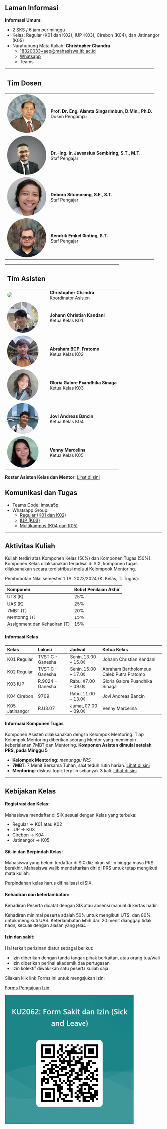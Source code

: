 ## Laman Informasi

**Informasi Umum:**

- 2 SKS / 6 jam per minggu
- Kelas: Regular (K01 dan K02), IUP (K03), Cirebon (K04), dan Jatinangor (K05)
- Narahubung Mata Kuliah: **Christopher Chandra**
    - [18320033+aep@mahasiswa.itb.ac.id](mailto:18320033+aep@mahasiswa.itb.ac.id) 
    - [Whatsapp](https://wa.me/+6287839954991)
    - Teams

| <h2>Tim Dosen</h2> | &#10240; |
|:---------|:----------------------|
| <img src="./assets/img/prof-alamta.jpg" width="125" style="border-radius:50%"> | **Prof. Dr. Eng. Alamta Singarimbun, D.Min., Ph.D.** <br>Dosen Pengampu |
| <img src="./assets/img/dr-javen.jpg" width="125" style="border-radius:50%"> | **Dr.-Ing. Ir. Javensius Sembiring, S.T., M.T.** <br>Staf Pengajar |
| <img src="./assets/img/debora.jpg" width="125" style="border-radius:50%"> | **Debora Situmorang, S.E., S.T.** <br>Staf Pengajar |
| <img src="./assets/img/kendrik.jpg" width="125" style="border-radius:50%"> | **Kendrik Emkel Ginting, S.T.** <br>Staf Pengajar |

| <h2>Tim Asisten</h2> | &#10240; |
|:---------|:----------------------|
| <img src="./assets/img/christopher.png" width="100" style="border-radius:50%"> | **Christopher Chandra** <br>Koordinator Asisten |
| <img src="./assets/img/johann.jpg" width="100" style="border-radius:50%"> | **Johann Christian Kandani** <br>Ketua Kelas K01 |
| <img src="./assets/img/abraham.png" width="100" style="border-radius:50%"> | **Abraham BCP. Pratomo** <br>Ketua Kelas K02 |
| <img src="./assets/img/gloria.png" width="100" style="border-radius:50%"> | **Gloria Galore Puandhika Sinaga** <br>Ketua Kelas K03 |
| <img src="./assets/img/jovi.jpg" width="100" style="border-radius:50%"> | **Jovi Andreas Bancin** <br>Ketua Kelas K04 |
| <img src="./assets/img/venny.jpg" width="100" style="border-radius:50%"> | **Venny Marcelina** <br>Ketua Kelas K05 |

**Roster Asisten Kelas dan Mentor**: [Lihat di sini](./pengurus.md)

## Komunikasi dan Tugas

- Teams Code: imsua5p
- Whatsapp Group:
    - [Regular (K01 dan K02)](https://chat.whatsapp.com/EDvnWdB9lm34KfH9srYXb1)
    - [IUP (K03)](https://chat.whatsapp.com/I4GxLEzLSrUFRNTdkw0Fpm)
    - [Multikampus (K04 dan K05)](https://chat.whatsapp.com/BDKZHyzSsPEJksdjba7tUP)

* * *

## Aktivitas Kuliah

Kuliah terdiri atas Komponen Kelas (50%) dan Komponen Tugas (50%). Komponen Kelas dilaksanakan terjadwal di SIX, komponen tugas dilaksanakan secara terdistribusi melalui Kelompook Mentoring.

Pembobotan Nilai semester 1 TA. 2023/2024 (K: Kelas, T: Tugas):

| Komponen | Bobot Penilaian Akhir |
|:---------|:----------------------|
| UTS (K)| 25% |
| UAS (K)| 25% |
| 7MBT (T)| 20% |
| Mentoring (T)| 15% |
| Assignment dan Kehadiran (T)| 15% |

#### Informasi Kelas

| Kelas | Lokasi | Jadwal | Ketua Kelas |
|:------|:-------|:-------|:------------|
| K01 Regular | TVST C - Ganesha | Senin, 13.00 – 15.00 | Johann Christian Kandani |
| K02 Regular | TVST C – Ganesha | Senin, 15.00 – 17.00 | Abraham Bartholomeus Caleb Putra Pratomo |
| K03 IUP | R.9024 – Ganesha | Rabu, 07.00 – 09.00 | Gloria Galore Puandhika Sinaga |
| K04 Cirebon | 9709 | Rabu, 11.00 – 13.00 | Jovi Andreas Bancin |
| K05 Jatinangor | R.U3.07 | Jumat, 07.00 – 09.00 | Venny Marcelina |

#### Informasi Komponen Tugas

Komponen Asisten dilaksanakan dengan Kelompok Mentoring. Tiap Kelompok Mentoring diberikan seorang Mentor yang memimpin keberjalanan 7MBT dan Mentoring. **Komponen Asisten dimulai setelah PRS, pada Minggu 5**
- **Kelompok Mentoring**: _menunggu PRS_
- **7MBT**: 7 Menit Bersama Tuhan, saat teduh rutin harian. [Lihat di sini](./7mbt.md)
- **Mentoring**: diskusi topik terpilih sebanyak 3 kali. [Lihat di sini](./mentoring.md)

* * *

## Kebijakan Kelas

#### Registrasi dan Kelas:

Mahasiswa mendaftar di SIX sesuai dengan Kelas yang terbuka:
- Regular &rarr; K01 atau K02
- IUP &rarr; K03
- Cirebon &rarr; K04
- Jatinangor &rarr; K05

#### Sit-in dan Berpindah Kelas:

Mahasiswa yang belum terdaftar di SIX diizinkan sit-in hingga masa PRS berakhir. Mahasiswa wajib mendaftarkan diri di PRS untuk tetap mengikuti mata kuliah.

Perpindahan kelas harus difinalisasi di SIX.

#### Kehadiran dan keterlambatan:

Kehadiran Peserta dicatat dengan SIX atau absensi manual di kertas hadir.

Kehadiran minimal peserta adalah 50% untuk mengikuti UTS, dan 80% untuk mengikuti UAS.
Keterlambatan lebih dari 20 menit dianggap tidak hadir, kecuali dengan alasan yang jelas.

#### Izin dan sakit:
Hal terkait perizinan diatur sebagai berikut:
- Izin diberikan dengan tanda tangan pihak berkaitan, atau orang tua/wali
- Izin diberikan perihal akademik dan pertugasan
- Izin kolektif diwakilkan satu peserta kuliah saja

Silakan klik link Forms ini untuk mengajukan izin:

[Forms Pengajuan Izin](https://forms.office.com/r/DBD2ENaDMP)

![QR Code Forms](./assets/img/qr-izin.png)